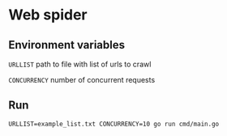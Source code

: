 # Web spider

## Environment variables
`URLLIST` path to file with list of urls to crawl

`CONCURRENCY` number of concurrent requests

## Run
```
URLLIST=example_list.txt CONCURRENCY=10 go run cmd/main.go
```
